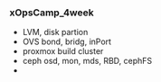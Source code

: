 ### xOpsCamp_4week
* LVM, disk partion
* OVS bond, bridg, inPort
* proxmox build cluster
* ceph osd, mon, mds, RBD, cephFS
* 
